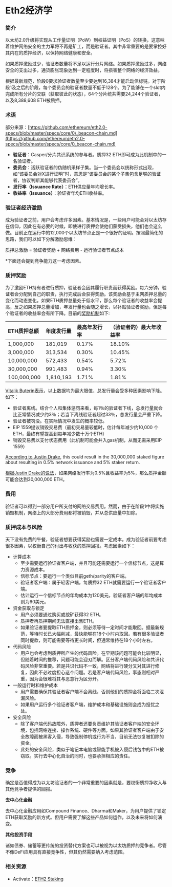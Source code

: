 # Eth2经济学

### 简介

以太坊2.0升级将实现从工作量证明（PoW）到权益证明（PoS）的转换，这意味着维护网络安全的主力军将不再是矿工，而是验证者。其中非常重要的是要掌控好其内在的质押经济，以保持网络健康和安全。

如果质押激励过少，验证者数量将不足以运行分片网络。如果质押激励过多，网络安全的支出过多，通货膨胀现象达到一定程度时，将损害整个网络的经济效益。

根据最新规范，阶段0要求验证者数量至少要达到16,384才能启动信标链。对于阶段1及之后的阶段，每个委员会的验证者数量不低于128个。为了能够在一个slot内完成所有分片的交联（获取彼此的状态），64个分片统共需要24,244个验证者，以及8,388,608 ETH被质押。

### 术语

部分来源：[https://github.com/ethereum/eth2.0-specs/blob/master/specs/core/0\_beacon-chain.md](https://github.com/ethereum/eth2.0-specs/blob/master/specs/core/0_beacon-chain.md)

* **验证者**：Casper/分片共识系统的参与者。质押32 ETH即可成为此机制中的一名验证者。
* **委员会**：活跃验证者的伪随机采样子集。当一个委员会以统称形式出现，如“该委员会对X进行证明”时，意思是“该委员会的某个子集包含足够的验证者，协议判断其能够代表委员会”。
* **发行率（Issuance Rate）**：ETH供应量年均增长率。
* **收益率（Issuance）**：验证者年均ETH收益率。

### 验证者经济激励

成为验证者之前，用户会考虑许多因素。基本情况是，一些用户可能会对以太坊存在信仰，因此在有必要的时候，即使进行质押会使他们蒙受损失，他们也会这么做。目前正在运行中的12,000个以太坊节点正是一个很好的证明。按照最简化的思路，我们可以如下分解激励思维：

质押总激励 = 验证者奖励 + 网络费用 - 运行验证者节点成本

\*下面还会提到竞争能力这一考虑因素。

### 质押奖励

为了激励ETH持有者进行质押，验证者会因其履行职责而获得奖励。每六分钟，验证者会分配到自己的职责，执行完成后会获得奖励。该奖励会基于主网质押总量的变化而动态变化。如果ETH质押总量处于低水平，那么每个验证者的收益率会提高，反之如果质押总量增加，年发行量也会随之增长，以补贴验证者奖励，但是每个验证者的收益率会有所下降。目前的[奖励机制](https://github.com/ethereum/eth2.0-specs/pull/971)如下:

| ETH质押总额 | 年度发行量 | 最高年发行率 | （验证者的）最大年收益率 |
| :--- | :--- | :--- | :--- |
| 1,000,000 | 181,019 | 0.17% | 18.10% |
| 3,000,000 | 313,534 | 0.30% | 10.45% |
| 10,000,000 | 572,433 | 0.54% | 5.72% |
| 30,000,000 | 991,483 | 0.94% | 3.30% |
| 100,000,000 | 1,810,193 | 1.71% | 1.81% |

[Vitalik Buterin表示](https://www.reddit.com/r/ethtrader/comments/bffp0n/higher_pos_rewards_proposed/elen71t/?utm_source=share&utm_medium=web2x)，以上数据均为最大限值，总发行量会受多种因素影响下降。如下：

* 验证者离线。结合个人和集体惩罚来看，每1％的验证者下线，总发行量就会比正常情况减少约3％；若当下离线验证者超过33％，总发行量会严重下降。
* 验证者被罚没。在实际情况中发生的概率较低。
* EIP 1559提议销毁交易费（最初交易量较低时，估计每年减少约10,000 个ETH，最终有望提高到每年减少数十万个ETH）
* 销毁交易费以支付状态费用（此机制可能会并入gas机制，从而无需采用EIP 1559）

[According to Justin Drake](https://github.com/ethereum/eth2.0-specs/pull/971#issuecomment-485069932), this could result in the 30,000,000 staked figure about resulting in 0.5% network issuance and 5% staker return.

[根据Justin Drake的说法](https://github.com/ethereum/eth2.0-specs/pull/971#issuecomment-485069932)，如果网络发行率为0.5%且收益率为5%，那么质押金额可能会达到30,000,000 ETH。

### 费用

验证者可以得到一部分用户所支付的网络交易费用。然而，由于在阶段1中将实施销毁机制，网络上的大部分费用都将被销毁，并从总供应量中扣除。

### 质押成本与风险

天下没有免费的午餐，验证者想要获得奖励也需要一定成本。成为验证者前要考虑很多因素，以权衡自己的付出与收获的质押回报。考虑因素如下：

* 计算成本
  * 至少需要运行验证者客户端，并且可能还需要运行一个信标节点，这是算力资源成本。
  * 信标节点：要运行一个类似目前geth/parity的客户端。
  * 验证者客户端：属于轻客户端，每质押32 ETH就需要运行一个验证者客户端。
  * 估计运行一个信标节点的年均成本为120美元，验证者客户端的年均成本则为60美元。
* 资金获取与锁定
  * 用户必须要通过购买或挖矿获得32 ETH。
  * 质押者再质押期间无法直接出售ETH。
  * 如果验证者要提取ETH质押金，则必须等待一定时间才能取回。据最新规范，等待时长已大幅削减，最快能够在18个小时内取回。若有很多验证者同时提款，则可能需要等待更长时间，但通常维持在18个小时左右。
* 代码风险
  * 用户也会考虑到质押所产生的代码风险。在早期该问题可能会比较明显，但随着时间的推移，问题可能会迎刃而解。区分客户端代码风险和共识代码风险非常重要。若是共识代码不一致，网络将进行硬分叉对其进行修复，因此不必过度担心这个问题。若是客户端代码风险，事态则相对严重，因为会很难将其与恶意行为区分开。
* 一般运行时和维护成本
  * 用户需要确保其验证者客户端不会离线，否则他们的质押金将面临二次泄漏风险。
  * 如果用户运行多个验证者客户端，维护成本和基础设施则会成为担忧之处。
* 安全风险
  * 除了客户端代码故障外，质押者还要负责维护其验证者客户端的安全环境，包括网络连接、操作系统、硬件等方面。如果其验证者客户端由于安全故障而被黑客入侵，导致强制停机或行为不当，目前无法恢复被扣除的资金。
  * 此处的安全风险，类似于笔记本电脑或智能手机被入侵后钱包中的ETH被窃取。实行去中心化自治的同时，也要承担相应的责任。

### 竞争

确定是否值得成为以太坊验证者的一个非常重要的因素就是，要权衡质押净收入与其他竞争者提供的回报。

**去中心化金融**

去中心化金融应用如Compound Finance、Dharma和Maker，为用户提供了锁定ETH获取奖励的新方式。但用户需要了解这些产品如何运作，以及未来将如何演变。

**其他投资手段**

诸如债券、储蓄等更传统的投资替代方案也可以被视为以太坊质押的竞争者。尽管不像DeFi应用具有直接竞争性，但其仍然需要纳入考虑范围。 

### 相关资源

* Activate：[ETH2 Staking ](https://docs.google.com/spreadsheets/d/15tmPOvOgi3wKxJw7KQJKoUe-uonbYR6HF7u83LR5Mj4/edit#gid=1446566120)


